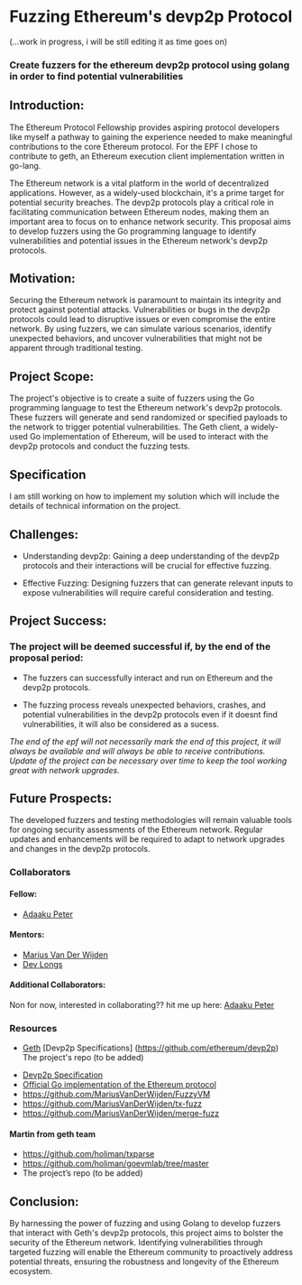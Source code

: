 # Fuzzing Ethereum's devp2p Protocol

(…work in progress, i will be still editing it as time goes on)

### Create fuzzers for the ethereum devp2p protocol using golang in order to find potential vulnerabilities


## Introduction:

The Ethereum Protocol Fellowship provides aspiring protocol developers like myself a pathway to gaining the experience needed to make meaningful contributions to the core Ethereum protocol. For the EPF I chose to contribute to geth, an Ethereum execution client implementation written in go-lang.

The Ethereum network is a vital platform in the world of decentralized applications. However, as a widely-used blockchain, it's a prime target for potential security breaches. The devp2p protocols play a critical role in facilitating communication between Ethereum nodes, making them an important area to focus on to enhance network security. This proposal aims to develop fuzzers using the Go programming language to identify vulnerabilities and potential issues in the Ethereum network's devp2p protocols.

## Motivation:
Securing the Ethereum network is paramount to maintain its integrity and protect against potential attacks. Vulnerabilities or bugs in the devp2p protocols could lead to disruptive issues or even compromise the entire network. By using fuzzers, we can simulate various scenarios, identify unexpected behaviors, and uncover vulnerabilities that might not be apparent through traditional testing.
## Project Scope:
The project's objective is to create a suite of fuzzers using the Go programming language to test the Ethereum network's devp2p protocols. These fuzzers will generate and send randomized or specified payloads to the network to trigger potential vulnerabilities. The Geth client, a widely-used Go implementation of Ethereum, will be used to interact with the devp2p protocols and conduct the fuzzing tests.

## Specification
I am still working on how to implement my solution which will include the details of technical information on the project.

## Challenges:

- Understanding devp2p: Gaining a deep understanding of the devp2p protocols and their interactions will be crucial for effective fuzzing.

- Effective Fuzzing: Designing fuzzers that can generate relevant inputs to expose vulnerabilities will require careful consideration and testing.

## Project Success:
### The project will be deemed successful if, by the end of the proposal period:

- The fuzzers can successfully interact and run on Ethereum and the devp2p protocols.

- The fuzzing process reveals unexpected behaviors, crashes, and potential vulnerabilities in the devp2p protocols even if it doesnt find vulnerabilities, it will also be considered as a sucess.

*The end of the epf will not necessarily mark the end of this project, it will always be available and will always be able to receive
contributions.
Update of the project can be necessary over time to keep the tool working great with network upgrades.*

## Future Prospects:
The developed fuzzers and testing methodologies will remain valuable tools for ongoing security assessments of the Ethereum network. Regular updates and enhancements will be required to adapt to network upgrades and changes in the devp2p protocols.

### Collaborators

#### Fellow: 
* [Adaaku Peter](https://github.com/scarfacedotcom)

#### Mentors:
* [Marius Van Der Wijden](https://github.com/MariusVanDerWijden)
* [Dev Longs](https://github.com/devlongs)

#### Additional Collaborators: 

Non for now, interested in collaborating?? hit me up here: [Adaaku Peter](https://www.twitter.com/scarfacedotsol)

### Resources
- [Geth](https://github.com/ethereum/go-ethereum)
[Devp2p Specifications] (https://github.com/ethereum/devp2p)
The project's repo (to be added)

* [Devp2p Specification](https://github.com/ethereum/devp2p)
* [Official Go implementation of the Ethereum protocol](https://github.com/ethereum/go-ethereum)
* https://github.com/MariusVanDerWijden/FuzzyVM
* https://github.com/MariusVanDerWijden/tx-fuzz
* https://github.com/MariusVanDerWijden/merge-fuzz
#### Martin from geth team
* https://github.com/holiman/txparse
* https://github.com/holiman/goevmlab/tree/master
* The project’s repo (to be added)

## Conclusion:
By harnessing the power of fuzzing and using Golang to develop fuzzers that interact with Geth's devp2p protocols, this project aims to bolster the security of the Ethereum network. Identifying vulnerabilities through targeted fuzzing will enable the Ethereum community to proactively address potential threats, ensuring the robustness and longevity of the Ethereum ecosystem.